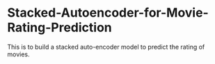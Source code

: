 # Stacked-Autoencoder-for-Movie-Rating-Prediction
This is to build a stacked auto-encoder model to predict the rating of movies. 
